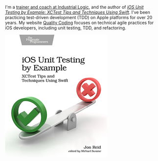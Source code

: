 I'm a [trainer and coach at Industrial Logic](https://www.industriallogic.com/people/jon/), and
the author of _[iOS Unit Testing by Example: XCTest Tips and Techniques Using Swift](https://pragprog.com/titles/jrlegios/)_.
I've been practicing test-driven development (TDD) on Apple platforms for over 20 years.
My website [Quality Coding](https://qualitycoding.org) focuses on technical agile practices for iOS developers, including unit testing, TDD, and refactoring.

![book cover](https://raw.githubusercontent.com/jonreid/jonreid/master/ios-unit-testing-by-example-cover.png)
